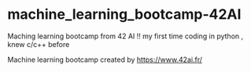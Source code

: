 # machine_learning_bootcamp-42AI

Maching learning bootcamp from 42 AI !! my first time coding in python , knew c/c++ before

Machine learning bootcamp created by https://www.42ai.fr/
